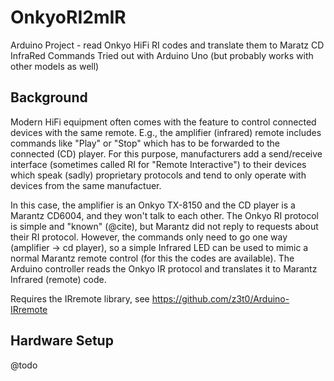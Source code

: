 # OnkyoRI2mIR
Arduino Project - read Onkyo HiFi RI codes and translate them to Maratz CD InfraRed Commands
Tried out with Arduino Uno (but probably works with other models as well)

## Background
Modern HiFi equipment often comes with the feature to control connected devices with the same remote.
E.g., the amplifier (infrared) remote includes commands like "Play" or "Stop" which has to be forwarded to the connected (CD) player. For this purpose, manufacturers add a send/receive interface (sometimes called RI for "Remote Interactive") to their 
devices which speak (sadly) proprietary protocols and tend to only operate with devices from the same manufactuer.

In this case, the amplifier is an Onkyo TX-8150 and the CD player is a Marantz CD6004, and they won't talk to each other.
The Onkyo RI protocol is simple and "known" (@cite), but Marantz did not reply to requests about their RI protocol.
However, the commands only need to go one way (amplifier -> cd player), so a simple Infrared LED can be used to mimic a 
normal Marantz remote control (for this the codes are available).
The Arduino controller reads the Onkyo IR protocol and translates it to Marantz Infrared (remote) code.
   
Requires the IRremote library, see    https://github.com/z3t0/Arduino-IRremote


## Hardware Setup
@todo
